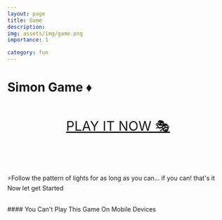 ```yaml
---
layout: page
title: Game
description: 
img: assets/img/game.png
importance: 1

category: fun
---
```


# Simon Game ♦
<br>
<p align="center">
  <a style="font-size:30px" href="(https://awwais.me/Game.github.io)">PLAY IT NOW 🎭</a>

</p>

<br>
<br>
<br>

⚡Follow the pattern of lights for as long as you can... if you can! that's it Now let get Started

<br>
#### You Can't Play This Game On Mobile Devices


